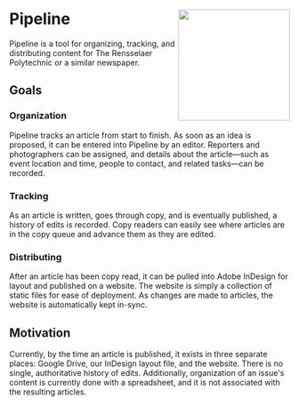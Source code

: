 # Pipeline [<img align="right" width="200px" src="https://cloud.githubusercontent.com/assets/335234/18211402/6fb5bdd6-710b-11e6-93dc-f47559d8ba19.png">](https://poly.rpi.edu)
Pipeline is a tool for organizing, tracking, and distributing content for The Rensselaer Polytechnic or a similar newspaper.

## Goals

### Organization
Pipeline tracks an article from start to finish. As soon as an idea is proposed, it can be entered into Pipeline by an editor. Reporters and photographers can be assigned, and details about the article—such as event location and time, people to contact, and related tasks—can be recorded.

### Tracking
As an article is written, goes through copy, and is eventually published, a history of edits is recorded. Copy readers can easily see where articles are in the copy queue and advance them as they are edited.

### Distributing
After an article has been copy read, it can be pulled into Adobe InDesign for layout and published on a website. The website is simply a collection of static files for ease of deployment. As changes are made to articles, the website is automatically kept in-sync.

## Motivation

Currently, by the time an article is published, it exists in three separate places: Google Drive, our InDesign layout file, and the website. There is no single, authoritative history of edits. Additionally, organization of an issue's content is currently done with a spreadsheet, and it is not associated with the resulting articles.
